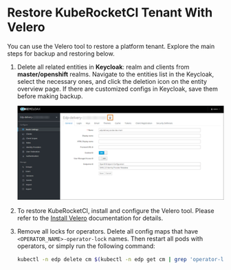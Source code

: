 # Restore KubeRocketCI Tenant With Velero

<head>
  <link rel="canonical" href="https://docs.kuberocketci.io/docs/operator-guide/disaster-recovery/velero-restore-platform/" />
</head>

You can use the Velero tool to restore a platform tenant. Explore the main steps for backup and restoring below.

1. Delete all related entities in **Keycloak**: realm and clients from **master/openshift** realms. Navigate to the entities list in the Keycloak, select the necessary ones, and click the deletion icon on the entity overview page.
    If there are customized configs in Keycloak, save them before making backup.

    ![Remove keycloak realm](../../assets/operator-guide/delete-keycloak-realm.png "Remove keycloak realm")

2. To restore KubeRocketCI, install and configure the Velero tool. Please refer to the [Install Velero](install-velero.md) documentation for details.

3. Remove all locks for operators. Delete all config maps that have `<OPERATOR_NAME>-operator-lock` names. Then restart all pods with operators, or simply run the following command:

    ```bash
    kubectl -n edp delete cm $(kubectl -n edp get cm | grep 'operator-lock' | awk '{print $1}')
    ```
